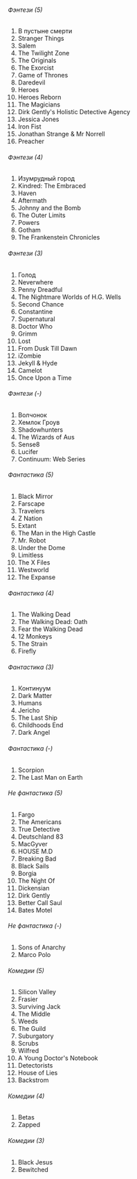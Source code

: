 ###### Фэнтези (5)
1. В пустыне смерти
2. Stranger Things
3. Salem
4. The Twilight Zone
5. The Originals
6. The Exorcist
7. Game of Thrones
8. Daredevil
9. Heroes
10. Heroes Reborn
11. The Magicians
12. Dirk Gently's Holistic Detective Agency
13. Jessica Jones
14. Iron Fist
15. Jonathan Strange & Mr Norrell
16. Preacher

###### Фэнтези (4)
1. Изумрудный город
2. Kindred: The Embraced
3. Haven
4. Aftermath
5. Johnny and the Bomb
6. The Outer Limits
7. Powers
8. Gotham
9. The Frankenstein Chronicles

###### Фэнтези (3)
1. Голод
2. Neverwhere
3. Penny Dreadful
4. The Nightmare Worlds of H.G. Wells
5. Second Chance
6. Constantine
7. Supernatural
8. Doctor Who
9. Grimm
10. Lost
11. From Dusk Till Dawn
12. iZombie
13. Jekyll & Hyde
14. Camelot
15. Once Upon a Time

###### Фэнтези (-)
1. Волчонок
2. Хемлок Гроув
3. Shadowhunters
4. The Wizards of Aus
5. Sense8
6. Lucifer
7. Continuum: Web Series

###### Фантастика (5)
1. Black Mirror
2. Farscape
3. Travelers
4. Z Nation
5. Extant
6. The Man in the High Castle
7. Mr. Robot
8. Under the Dome
9. Limitless
10. The X Files
11. Westworld
12. The Expanse

###### Фантастика (4)
1. The Walking Dead
2. The Walking Dead: Oath
3. Fear the Walking Dead
4. 12 Monkeys
5. The Strain
6. Firefly

###### Фантастика (3)
1. Континуум
2. Dark Matter
3. Humans
4. Jericho
5. The Last Ship
6. Childhoods End
7. Dark Angel

###### Фантастика (-)
1. Scorpion
2. The Last Man on Earth

###### Не фантастика (5)
1. Fargo
2. The Americans
3. True Detective
4. Deutschland 83
5. MacGyver
6. HOUSE M.D
7. Breaking Bad
8. Black Sails
9. Borgia
10. The Night Of
11. Dickensian
12. Dirk Gently
13. Better Call Saul
14. Bates Motel

###### Не фантастика (-)
1. Sons of Anarchy
2. Marco Polo

###### Комедии (5)
1. Silicon Valley
2. Frasier
3. Surviving Jack
4. The Middle
5. Weeds
6. The Guild
7. Suburgatory
8. Scrubs
9. Wilfred
10. A Young Doctor's Notebook
11. Detectorists
12. House of Lies
13. Backstrom

###### Комедии (4)
1. Betas
2. Zapped

###### Комедии (3)
1. Black Jesus
2. Bewitched
